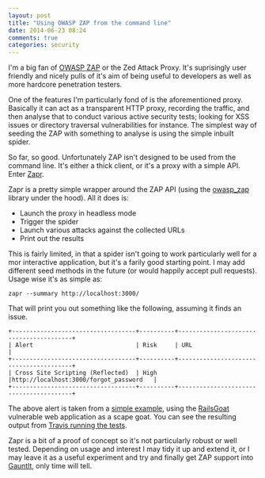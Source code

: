 ```yaml
---
layout: post
title: "Using OWASP ZAP from the command line"
date: 2014-06-23 08:24
comments: true
categories: security
---
```


I'm a big fan of [OWASP ZAP](https://www.owasp.org/index.php/OWASP_Zed_Attack_Proxy_Project) or
the Zed Attack Proxy. It's suprisingly user friendly and nicely pulls of
it's aim of being useful to developers as well as more hardcore penetration testers.

One of the features I'm particularly fond of is the aforementioned
proxy. Basically it can act as a transparent HTTP proxy, recording the
traffic, and then analyse that to conduct various active security tests;
looking for XSS issues or directory traversal vulnerabilities for
instance. The simplest way of seeding the ZAP with something to analyse is using
the simple inbuilt spider.

So far, so good. Unfortunately ZAP isn't designed to be used from the
command line. It's either a thick client, or it's a proxy with a simple
API. Enter [Zapr](https://github.com/garethr/zapr).

Zapr is a pretty simple wrapper around the ZAP API (using the
[owasp_zap](https://github.com/vpereira/owasp_zap) library under the
hood). All it does is:

* Launch the proxy in headless mode
* Trigger the spider
* Launch various attacks against the collected URLs
* Print out the results

This is fairly limited, in that a spider isn't going to work
particularly well for a mor interactive application, but it's a farily good
starting point. I may add different seed methods in the future (or would
happily accept pull requests). Usage wise it's as simple as:

```
zapr --summary http://localhost:3000/
```

That will print you out something like the following, assuming it finds
an issue.

```
+-----------------------------------+----------+----------------------------------------+
| Alert                             | Risk     | URL                                    |
+-----------------------------------+----------+----------------------------------------+
| Cross Site Scripting (Reflected)  | High     |http://localhost:3000/forgot_password   |
+-----------------------------------+----------+----------------------------------------+
```

The above alert is taken from a [simple example](https://github.com/garethr/zapr-example),
using the [RailsGoat](https://github.com/OWASP/railsgoat) vulnerable web
application as a scape goat. You can see the resulting output from
[Travis running the tests](https://travis-ci.org/garethr/zapr-example).

Zapr is a bit of a proof of concept so it's not particularly robust or
well tested. Depending on usage and interest I may tidy it up and extend
it, or I may leave it as a useful experiment and try and finally get ZAP
support into [Gauntlt](http://gauntlt.org), only time will tell.
